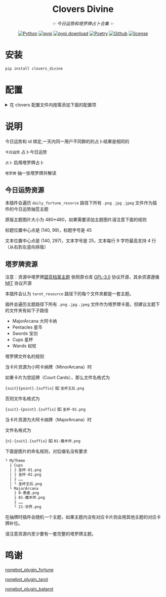<div align="center">

# Clovers Divine

_✨ 今日运势和塔罗牌占卜合集 ✨_

[![Python](https://img.shields.io/badge/Python-3.12+-blue.svg)](https://www.python.org/)
[![pypi](https://img.shields.io/pypi/v/clovers_divine.svg)](https://pypi.python.org/pypi/clovers_divine)
[![pypi download](https://img.shields.io/pypi/dm/clovers_divine)](https://pypi.python.org/pypi/clovers_divine)
[![Poetry](https://img.shields.io/endpoint?url=https://python-poetry.org/badge/v0.json)](https://python-poetry.org/)
[![Github](https://img.shields.io/badge/GitHub-Clovers-00CC33?logo=github)](https://github.com/clovers-project/clovers)
[![license](https://img.shields.io/github/license/clovers-project/clovers-divine.svg)](./LICENSE)

</div>

# 安装

```bash
pip install clovers_divine
```

# 配置

<details>

<summary>在 clovers 配置文件内按需添加下面的配置项</summary>

```toml
[clovers_divine]
# 今日运势用户数据路径
daily_fortune_data = "data/divine/daily_fortune"
# 今日运势背景资源路径
daily_fortune_resorce = "data/divine/daily_fortune/basemap/"
# 今日运势标题字体路径
daily_fortune_title_font = "data/divine/daily_fortune/font/Mamelon.otf"
# 今日运势文本字体路径
daily_fortune_text_font = "data/divine/daily_fortune/font/sakura.ttf"
# 塔罗牌牌面资源路径
tarot_resource = "data/divine/tarot"
# 塔罗牌合并转发开关
tarot_merge_forward = true
```

</details>

# 说明

今日运势和 id 绑定,一天内同一用户不同群的的占卜结果是相同的

`今日运势` 占卜今日运势

`占卜` 启用塔罗牌占卜

`塔罗牌` 抽一张塔罗牌并解读

## 今日运势资源

本插件会遍历 `daily_fortune_resorce` 路径下所有 `.png` `.jpg` `.jpeg` 文件作为插件的今日运势抽签主题

原版主题图片大小为 480\*480，如果需要添加主题图片请注意下面的规则

标题位置中心点是 (140, 99)，标题字号是 45

文本位置中心点是 (140, 297)，文本字号是 25，文本每行 9 字符最高支持 4 行（从右到左竖向排版）

## 塔罗牌资源

注意：资源中塔罗牌[碧蓝档案主题](./fortune/tarot/Blue%20Archive/) 依照原仓库 [GPL-3.0](https://github.com/Perseus037/nonebot_plugin_batarot?tab=GPL-3.0-1-ov-file#readme) 协议开源，其余资源遵循 [MIT](https://github.com/KarisAya/clovers_fortune/blob/main/LICENSE) 协议开源

本插件会认为 `tarot_resource` 路径下的每个文件夹都是一套主题。

插件会遍历主题路径下所有 `.png` `.jpg` `.jpeg` 文件作为塔罗牌卡面，但建议主题下的文件夹有如下子路径

- MajorArcana 大阿卡纳
- Pentacles 星币
- Swords 宝剑
- Cups 星杯
- Wands 权杖

塔罗牌文件名的规则

当卡片资源为小阿卡纳牌（MinorArcana）时

如果卡片为宫廷牌（Court Cards），那么文件名格式为

`{suit}{point}.{suffix}` 如 `圣杯王后.png`

否则文件名格式为

`{suit}-{point}.{suffix}` 如 `圣杯-01.png`

当卡片资源为大阿卡纳牌（MajorArcana）时

文件名格式为

`{n}-{suit}.{suffix}` 如 `01-魔术师.png`

下面是图片的命名规则，对后缀名没有要求

```bash
└ MyTheme
  ├ Cups
  │ ├ 圣杯-01.png
  │ ├ 圣杯-02.png
  │ ├ ……
  │ └ 圣杯王后.png
  └ MajorArcana
    ├ 0-愚者.png
    ├ 01-魔术师.png
    ├ ……
    └ 21-世界.png
```

在抽牌时插件会随机一个主题，如果主题内没有对应卡片则会用其他主题的对应卡牌补位。

请注意资源内至少要有一套完整的塔罗牌主题。

# 鸣谢

[nonebot_plugin_fortune](https://github.com/MinatoAquaCrews/nonebot_plugin_fortune)

[nonebot_plugin_tarot](https://github.com/MinatoAquaCrews/nonebot_plugin_tarot)

[nonebot_plugin_batarot](https://github.com/Perseus037/nonebot_plugin_batarot)
